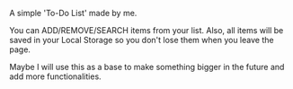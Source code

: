A simple 'To-Do List' made by me.

You can ADD/REMOVE/SEARCH items from your list. Also, all items will be saved in your Local Storage so you don't lose them when you leave the page.

Maybe I will use this as a base to make something bigger in the future and add more functionalities.
